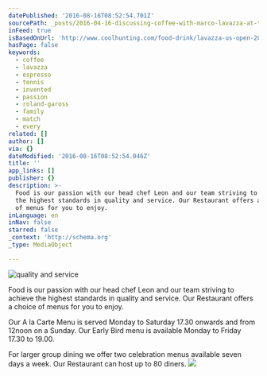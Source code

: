 ```yaml
---
datePublished: '2016-08-16T08:52:54.701Z'
sourcePath: _posts/2016-04-16-discussing-coffee-with-marco-lavazza-at-the-us-open.md
inFeed: true
isBasedOnUrl: 'http://www.coolhunting.com/food-drink/lavazza-us-open-2015'
hasPage: false
keywords:
  - coffee
  - lavazza
  - espresso
  - tennis
  - invented
  - passion
  - roland-gaross
  - family
  - match
  - every
related: []
author: []
via: {}
dateModified: '2016-08-16T08:52:54.046Z'
title: ''
app_links: []
publisher: {}
description: >-
  Food is our passion with our head chef Leon and our team striving to achieve
  the highest standards in quality and service. Our Restaurant offers a choice
  of menus for you to enjoy.
inLanguage: en
inNav: false
starred: false
_context: 'http://schema.org'
_type: MediaObject

---
```

![quality and service](https://the-grid-user-content.s3-us-west-2.amazonaws.com/f861ef2e-5a2e-44c6-9e9f-ebab04c606da.jpg)

Food is our passion with our head chef Leon and our team striving to achieve the highest standards in quality and service. Our Restaurant offers a choice of menus for you to enjoy.

Our A la Carte Menu is served Monday to Saturday 17.30 onwards and from 12noon on a Sunday. Our Early Bird menu is available Monday to Friday 17.30 to 19.00\.

For larger group dining we offer two celebration menus available seven days a week. Our Restaurant can host up to 80 diners.
![](https://the-grid-user-content.s3-us-west-2.amazonaws.com/208599f1-0d08-43f3-ad9a-0d1f007265e3.jpg)